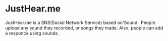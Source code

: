 # JustHear.me
JustHear.me is a SNS(Social Network Service) based on'Sound'. People upload any sound they recorded, or songs they made. Also, people can add a responce using sounds.
